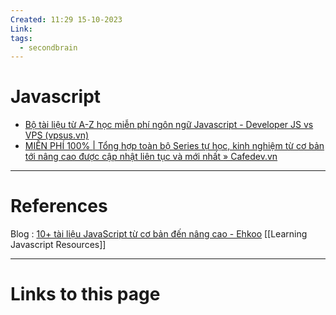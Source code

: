```yaml
---
Created: 11:29 15-10-2023
Link: 
tags:
  - secondbrain
---
```


# Javascript
- [Bộ tài liệu từ A-Z học miễn phí ngôn ngữ Javascript - Developer JS vs VPS (vpsus.vn)](https://vpsus.vn/bo-tai-lieu-tu-a-z-hoc-mien-phi-ngon-ngu-javascript/)
- [MIỄN PHÍ 100% | Tổng hợp toàn bộ Series tự học, kinh nghiệm từ cơ bản tới nâng cao được cập nhật liên tục và mới nhất » Cafedev.vn](https://cafedev.vn/tong-hop-toan-bo-series-tu-hoc-tu-co-ban-toi-nang-cao-duoc-cap-nhat-lien-tuc-va-moi-nhat/)



--- 
# References
Blog : [10+ tài liệu JavaScript từ cơ bản đến nâng cao - Ehkoo](https://ehkoo.com/bai-viet/free-javascript-books-beginner-advanced)
[[Learning Javascript Resources]]


--- 
# Links to this page

